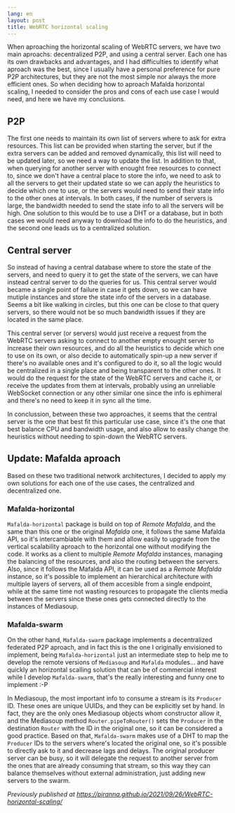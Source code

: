 ```yaml
---
lang: en
layout: post
title: WebRTC horizontal scaling
---
```


When aproaching the horizontal scaling of WebRTC servers, we have two main
aproachs: decentralized P2P, and using a central server. Each one has its own
drawbacks and advantages, and I had difficulties to identify what aproach was
the best, since I usually have a personal preference for pure P2P architectures,
but they are not the most simple nor always the more efficient ones. So when
deciding how to aproach Mafalda horizontal scaling, I needed to consider the
pros and cons of each use case I would need, and here we have my conclusions.

## P2P

The first one needs to maintain its own list of servers where to ask for extra
resources. This list can be provided when starting the server, but if the extra
servers can be added and removed dynamically, this list will need to be updated
later, so we need a way to update the list. In addition to that, when querying
for another server with enought free resources to connect to, since we don't
have a central place to store the info, we need to ask to all the servers to get
their updated state so we can apply the heuristics to decide which one to use,
or the servers would need to send their state info to the other ones at
intervals. In both cases, if the number of servers is large, the bandwidth
needed to send the state info to all the servers will be high. One solution to
this would be to use a DHT or a database, but in both cases we would need anyway
to download the info to do the heuristics, and the second one leads us to a
centralized solution.

## Central server

So instead of having a central database where to store the state of the servers,
and need to query it to get the state of the servers, we can have instead
central server to do the queries for us. This central server would became a
single point of failure in case it gets down, so we can have mutiple instances
and store the state info of the servers in a database. Seems a bit like walking
in circles, but this one can be close to that query servers, so there would not
be so much bandwidth issues if they are located in the same place.

This central server (or servers) would just receive a request from the WebRTC
servers asking to connect to another empty enought server to increase their own
resources, and do all the heuristics to decide which one to use on its own, or
also decide to automatically spin-up a new server if there's no available ones
and it's configured to do it, so all the logic would be centralized in a single
place and being transparent to the other ones. It would do the request for the
state of the WebRTC servers and cache it, or receive the updates from them at
intervals, probably using an unreliable WebSocket connection or any other
similar one since the info is ephimeral and there's no need to keep it in sync
all the time.

In conclussion, between these two approaches, it seems that the central server
is the one that best fit this particular use case, since it's the one that best
balance CPU and bandwidth usage, and also allow to easily change the heuristics
without needing to spin-down the WebRTC servers.

## Update: Mafalda aproach

Based on these two traditional network architectures, I decided to apply my own
solutions for each one of the use cases, the centralized and decentralized one.

### Mafalda-horizontal

`Mafalda-horizontal` package is build on top of *Remote Mafalda*, and the same
than this one or the original *Mafalda* one, it follows the same Mafalda API, so
it's intercambiable with them and allow easily to upgrade from the vertical
scalability aproach to the horizontal one without modifying the code. It works
as a client to multiple *Remote Mafalda* instances, managing the balancing of
the resources, and also the routing between the servers. Also, since it follows
the Mafalda API, it can be used as a *Remote Mafalda* instance, so it's possible
to implement an hierarchical architecture with multiple layers of servers, all
of them accesible from a single endpoint, while at the same time not wasting
resources to propagate the clients media between the servers since these ones
gets connected directly to the instances of Mediasoup.

### Mafalda-swarm

On the other hand, `Mafalda-swarm` package implements a decentralized federated
P2P aproach, and in fact this is the one I originally envisioned to implement,
being `Mafalda-horizontal` just an intermediate step to help me to develop the
remote versions of `Mediasoup` and `Mafalda` modules... and have quickly an
horizontal scalling solution that can be of commercial interest while I develop
`Mafalda-swarm`, that's the really interesting and funny one to implement :-P

In Mediasoup, the most important info to consume a stream is its `Producer` ID.
These ones are unique UUIDs, and they can be explicitly set by hand. In fact,
they are the only ones Mediasoup objects whom constructor allow it, and the
Mediasoup method `Router.pipeToRouter()` sets the `Producer` in the destination
`Router` with the ID in the original one, so it can be considered a good
practice. Based on that, `Mafalda-swarm` makes use of a DHT to map the
`Producer` IDs to the servers where's located the original one, so it's possible
to directly ask to it and decrease lags and delays. The original producer server
can be busy, so it will delegate the request to another server from the ones
that are already consuming that stream, so this way they can balance themselves
without external administration, just adding new servers to the swarm.

*Previously published at <https://piranna.github.io/2021/09/26/WebRTC-horizontal-scaling/>*

